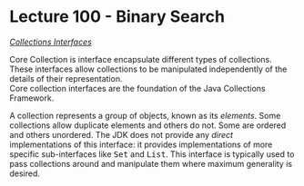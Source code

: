 # Lecture 100 - Binary Search

[_Collections Interfaces_](https://docs.oracle.com/javase/tutorial/collections/interfaces/index.html)

Core Collection is interface encapsulate different types of collections. <br />
These interfaces allow collections to be manipulated independently of the details of their representation. <br /> 
Core collection interfaces are the foundation of the Java Collections Framework. <br />
 
A collection represents a group of objects, known as its <i>elements</i>.  Some collections allow duplicate elements 
and others do not.  Some are ordered and others unordered.  The JDK does not provide any <i>direct</i> 
implementations of this interface: it provides implementations of more specific sub-interfaces like <tt>Set</tt> and 
<tt>List</tt>.  This interface is typically used to pass collections around and manipulate them where maximum 
generality is desired.